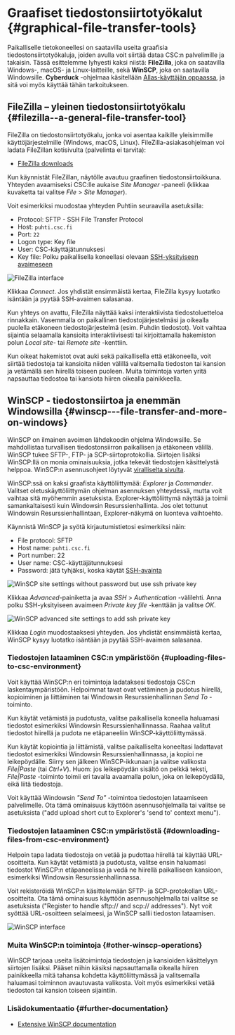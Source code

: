 # Graafiset tiedostonsiirtotyökalut {#graphical-file-transfer-tools}

Paikalliselle tietokoneellesi on saatavilla useita graafisia tiedostonsiirtotyökaluja, joiden avulla voit siirtää dataa CSC:n palvelimille ja takaisin. Tässä esittelemme lyhyesti kaksi niistä: **FileZilla**, joka on saatavilla Windows-, macOS- ja Linux-laitteille, sekä **WinSCP**, joka on saatavilla Windowsille. **Cyberduck** -ohjelmaa käsitellään [Allas-käyttäjän oppaassa](../Allas/using_allas/cyberduck.md), ja sitä voi myös käyttää tähän tarkoitukseen.

## FileZilla – yleinen tiedostonsiirtotyökalu {#filezilla--a-general-file-transfer-tool}

FileZilla on tiedostonsiirtotyökalu, jonka voi asentaa kaikille yleisimmille käyttöjärjestelmille (Windows, macOS, Linux). FileZilla-asiakasohjelman voi ladata FileZillan kotisivulta (palvelinta ei tarvita):

- [FileZilla downloads](https://filezilla-project.org/download.php?show_all=1)

Kun käynnistät FileZillan, näytölle avautuu graafinen tiedostonsiirtoikkuna. Yhteyden avaamiseksi CSC:lle aukaise _Site Manager_ -paneeli (klikkaa kuvaketta tai valitse _File_ > _Site Manager_).

Voit esimerkiksi muodostaa yhteyden Puhtiin seuraavilla asetuksilla:

- Protocol: SFTP - SSH File Transfer Protocol
- Host: `puhti.csc.fi`
- Port: `22`
- Logon type: Key file
- User: CSC-käyttäjätunnuksesi
- Key file: Polku paikallisella koneellasi olevaan [SSH-yksityiseen avaimeseen](../../computing/connecting/ssh-keys.md)

![FileZilla interface](../../img/filezilla.png 'FileZilla interface')

Klikkaa _Connect_. Jos yhdistät ensimmäistä kertaa, FileZilla kysyy luotatko isäntään ja pyytää SSH-avaimen salasanaa.

Kun yhteys on avattu, FileZilla näyttää kaksi interaktiivista tiedostoluetteloa rinnakkain. Vasemmalla on paikallinen tiedostojärjestelmäsi ja oikealla puolella etäkoneen tiedostojärjestelmä (esim. Puhdin tiedostot). Voit vaihtaa sijaintia selaamalla kansioita interaktiivisesti tai kirjoittamalla hakemiston polun _Local site_- tai _Remote site_ -kenttiin.

Kun oikeat hakemistot ovat auki sekä paikallisella että etäkoneella, voit siirtää tiedostoja tai kansioita niiden välillä valitsemalla tiedoston tai kansion ja vetämällä sen hiirellä toiseen puoleen. Muita toimintoja varten yritä napsauttaa tiedostoa tai kansiota hiiren oikealla painikkeella.

## WinSCP - tiedostonsiirtoa ja enemmän Windowsilla {#winscp---file-transfer-and-more-on-windows}

WinSCP on ilmainen avoimen lähdekoodin ohjelma Windowsille. Se mahdollistaa turvallisen tiedostonsiirron paikallisen ja etäkoneen välillä. WinSCP tukee SFTP-, FTP- ja SCP-siirtoprotokollia. Siirtojen lisäksi WinSCP:llä on monia ominaisuuksia, jotka tekevät tiedostojen käsittelystä helppoa. WinSCP:n asennusohjeet löytyvät [viralliselta sivulta](https://winscp.net/eng/docs/installation).

WinSCP:ssä on kaksi graafista käyttöliittymää: _Explorer_ ja _Commander_. Valitset oletuskäyttöliittymän ohjelman asennuksen yhteydessä, mutta voit vaihtaa sitä myöhemmin asetuksista. Explorer-käyttöliittymä näyttää ja toimii samankaltaisesti kuin Windowsin Resurssienhallinta. Jos olet tottunut Windowsin Resurssienhallintaan, Explorer-näkymä on luonteva vaihtoehto.

Käynnistä WinSCP ja syötä kirjautumistietosi esimerkiksi näin:

- File protocol: SFTP
- Host name: `puhti.csc.fi`
- Port number: 22
- User name: CSC-käyttäjätunnuksesi
- Password: jätä tyhjäksi, koska käytät [SSH-avainta](../../computing/connecting/ssh-keys.md)

![WinSCP site settings without password but use ssh private key](https://a3s.fi/docs-files/winscp-ssh-key-add-1.png 'No password to WinSCP')

Klikkaa _Advanced_-painiketta ja avaa _SSH_ > _Authentication_ -välilehti. Anna polku SSH-yksityiseen avaimeen _Private key file_ -kenttään ja valitse _OK_.

![WinSCP advanced site settings to add ssh private key](https://a3s.fi/docs-files/winscp-ssh-key-add.png 'Add SSH key to WinSCP')

Klikkaa _Login_ muodostaaksesi yhteyden. Jos yhdistät ensimmäistä kertaa, WinSCP kysyy luotatko isäntään ja pyytää SSH-avaimen salasanaa.

### Tiedostojen lataaminen CSC:n ympäristöön {#uploading-files-to-csc-environment}

Voit käyttää WinSCP:n eri toimintoja ladataksesi tiedostoja CSC:n laskentaympäristöön. Helpoimmat tavat ovat vetäminen ja pudotus hiirellä, kopioiminen ja liittäminen tai Windowsin Resurssienhallinnan _Send To_ -toiminto.

Kun käytät vetämistä ja pudotusta, valitse paikallisella koneella haluamasi tiedostot esimerkiksi Windowsin Resurssienhallinnassa. Raahaa valitut tiedostot hiirellä ja pudota ne etäpaneeliin WinSCP-käyttöliittymässä.

Kun käytät kopiointia ja liittämistä, valitse paikalliselta koneeltasi ladattavat tiedostot esimerkiksi Windowsin Resurssienhallinnassa, ja kopioi ne leikepöydälle. Siirry sen jälkeen WinSCP-ikkunaan ja valitse valikosta _File|Paste_ (tai _Ctrl+V_). Huom: jos leikepöydän sisältö on pelkkä teksti, _File|Paste_ -toiminto toimii eri tavalla avaamalla polun, joka on leikepöydällä, eikä liitä tiedostoja.

Voit käyttää Windowsin _"Send To"_ -toimintoa tiedostojen lataamiseen palvelimelle. Ota tämä ominaisuus käyttöön asennusohjelmalla tai valitse se asetuksista ("add upload short cut to Explorer's 'send to' context menu").

### Tiedostojen lataaminen CSC:n ympäristöstä {#downloading-files-from-csc-environment}

Helpoin tapa ladata tiedostoja on vetää ja pudottaa hiirellä tai käyttää URL-osoitteita. Kun käytät vetämistä ja pudotusta, valitse ensin haluamasi tiedostot WinSCP:n etäpaneelissa ja vedä ne hiirellä paikalliseen kansioon, esimerkiksi Windowsin Resurssienhallinnassa.

Voit rekisteröidä WinSCP:n käsittelemään SFTP- ja SCP-protokollan URL-osoitteita. Ota tämä ominaisuus käyttöön asennusohjelmalla tai valitse se asetuksista ("Register to handle sftp:// and scp:// addresses"). Nyt voit syöttää URL-osoitteen selaimeesi, ja WinSCP sallii tiedoston lataamisen.

![WinSCP interface](/img/Winscp2.jpg 'WinSCP interface')

### Muita WinSCP:n toimintoja {#other-winscp-operations}

WinSCP tarjoaa useita lisätoimintoja tiedostojen ja kansioiden käsittelyyn siirtojen lisäksi. Pääset niihin käsiksi napsauttamalla oikealla hiiren painikkeella mitä tahansa kohdetta käyttöliittymässä ja valitsemalla haluamasi toiminnon avautuvasta valikosta. Voit myös esimerkiksi vetää tiedoston tai kansion toiseen sijaintiin.

### Lisädokumentaatio {#further-documentation}

- [Extensive WinSCP documentation](https://winscp.net/eng/docs/start)